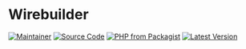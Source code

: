 # Wirebuilder

[![Maintainer](http://img.shields.io/badge/maintainer-@victoorhb-blue.svg?style=flat-square)](https://instagram.com/victoor.hb)
[![Source Code](http://img.shields.io/badge/source-coffeemosele/wirebuilder-blue.svg?style=flat-square)](https://github.com/Victor-Bergamo/wirebuilder)
[![PHP from Packagist](https://img.shields.io/packagist/php-v/coffeemosele/wirebuilder.svg?style=flat-square)](https://packagist.org/packages/coffeemosele/wirebuilder)
[![Latest Version](https://img.shields.io/github/release/Victor-Bergamo/router.svg?style=flat-square)](https://github.com/Victor-Bergamo/wirebuilder/releases)
